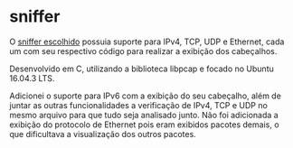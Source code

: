 # sniffer

O [sniffer escolhido](https://github.com/homoluctus/sniffer-with-libpcap) possuia suporte para IPv4, TCP, UDP e Ethernet, cada um com seu respectivo código para realizar a exibição dos cabeçalhos.

Desenvolvido em C, utilizando a biblioteca libpcap e focado no Ubuntu 16.04.3 LTS.

Adicionei o suporte para IPv6 com a exibição do seu cabeçalho, além de juntar as outras funcionalidades a verificação de IPv4, TCP e UDP no mesmo arquivo para que tudo seja analisado junto. Não foi adicionada a exibição do protocolo de Ethernet pois eram exibidos pacotes demais, o que dificultava a visualização dos outros pacotes.